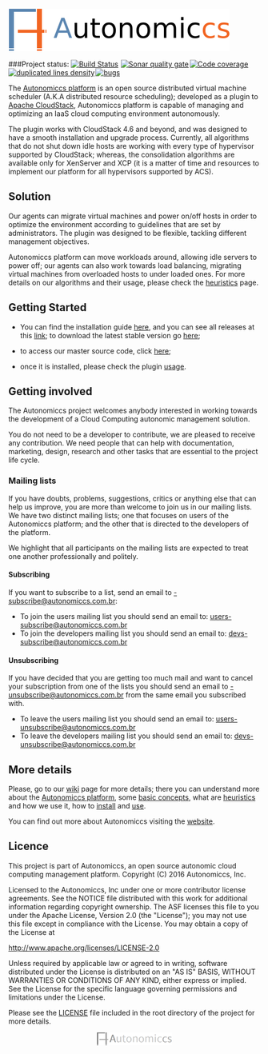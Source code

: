 [![Autonomiccs Platform](tools/project-logo/autonomiccs.png)](http://autonomiccs.com.br)

###Project status: [![Build Status](http://jenkinsbadge.autonomiccs.com.br/buildStatus/icon?job=Autonomiccs-platform)](http://jenkins.autonomiccs.com.br/job/Autonomiccs-platform/) <a style="padding-right: 2px; padding-left: 1px;" href="https://sonar.autonomiccs.com.br/"><img alt="Sonar quality gate" src="http://sonarbadges.autonomiccs.com.br/api/badges/gate?key=autonomic-platform"/></a><a href="https://sonar.autonomiccs.com.br/" style="padding-right: 2px;" ><img alt="Code coverage" src="http://sonarbadges.autonomiccs.com.br/api/badges/measure?key=autonomic-platform&metric=overall_coverage"/></a><a href="https://sonar.autonomiccs.com.br/" style="padding-right: 2px;" ><img alt="duplicated lines density" src="http://sonarbadges.autonomiccs.com.br/api/badges/measure?key=autonomic-platform&metric=duplicated_lines_density"/></a><a href="https://sonar.autonomiccs.com.br/" style="padding-right: 2px;" ><img alt="bugs" src="http://sonarbadges.autonomiccs.com.br/api/badges/measure?key=autonomic-platform&metric=bugs"/></a> 
 
The <a href="http://autonomiccs.com.br">Autonomiccs platform</a> is an open source distributed virtual machine scheduler (A.K.A distributed resource scheduling); developed as a plugin to <a href="https://github.com/apache/cloudstack">Apache CloudStack</a>, Autonomiccs platform is capable of managing and optimizing an IaaS cloud computing environment autonomously.

The plugin works with CloudStack 4.6 and beyond, and was designed to have a smooth installation and upgrade process. Currently, all algorithms that do not shut down idle hosts are working with every type of hypervisor supported by CloudStack; whereas, the consolidation algorithms are available only for XenServer and XCP (it is a matter of time and resources to implement our platform for all hypervisors supported by ACS).


## Solution

Our agents can migrate virtual machines and power on/off hosts in order to optimize the environment according to guidelines that are set by administrators. The plugin was designed to be flexible, tackling different management objectives.

Autonomiccs platform can move workloads around, allowing idle servers to power off; our agents can also work towards load balancing, migrating virtual machines from overloaded hosts to under loaded ones. For more details on our algorithms and their usage, please check the <a href="https://github.com/Autonomiccs/autonomiccs-platform/wiki/Heuristics">heuristics</a> page.

## Getting Started

- You can find the installation guide <a href="https://github.com/Autonomiccs/autonomiccs-platform/wiki/Installation">here</a>, and you can see all releases at this <a href="https://builds.autonomiccs.com.br/stables/">link</a>; to download the latest stable version go <a href="https://builds.autonomiccs.com.br/autonomiccsPlatformInstallationPackage-master.zip">here</a>;

- to access our master source code, click <a href="https://github.com/Autonomiccs/autonomiccs-platform">here</a>;

- once it is installed, please check the plugin <a href="https://github.com/Autonomiccs/autonomiccs-platform/wiki/Usage">usage</a>.

## Getting involved
The Autonomiccs project welcomes anybody interested in working towards the development of a Cloud Computing autonomic management solution.

You do not need to be a developer to contribute, we are pleased to receive any contribution. We need people that can help with documentation, marketing, design, research and other tasks that are essential to the project life cycle.

### Mailing lists
If you have doubts, problems, suggestions, critics or anything else that can help us improve, you are more than welcome to join us in our mailing lists. We have two distinct mailing lists; one that focuses on users of the Autonomiccs platform; and the other that is directed to the developers of the platform.

We highlight that all participants on the mailing lists are expected to treat one another professionally and politely.
#### Subscribing
If you want to subscribe to a list, send an email to <listname>-subscribe@autonomiccs.com.br:
* To join the users mailing list you should send an email to: users-subscribe@autonomiccs.com.br
* To join the developers mailing list you should send an email to: devs-subscribe@autonomiccs.com.br

#### Unsubscribing
If you have decided that you are getting too much mail and want to cancel your subscription from one of the lists you should send an email to <listname>-unsubscribe@autonomiccs.com.br from the same email you subscribed with.
* To leave the users mailing list you should send an email to: users-unsubscribe@autonomiccs.com.br
* To leave the developers mailing list you should send an email to: devs-unsubscribe@autonomiccs.com.br

## More details
Please, go to our <a href="https://github.com/Autonomiccs/autonomiccs-platform/wiki">wiki</a> page for more details; there you can understand more about the <a href="https://github.com/Autonomiccs/autonomiccs-platform/wiki/Autonomiccs-platform">Autonomiccs platform</a>, some <a href="https://github.com/Autonomiccs/autonomiccs-platform/wiki/Basic-concepts">basic concepts</a>, what are <a href="https://github.com/Autonomiccs/autonomiccs-platform/wiki/Heuristics">heuristics</a> and how we use it, how to <a href="https://github.com/Autonomiccs/autonomiccs-platform/wiki/Installation">install</a> and <a href="https://github.com/Autonomiccs/autonomiccs-platform/wiki/Usage">use</a>.

You can find out more about Autonomiccs visiting the [website](http://autonomiccs.com.br).

## Licence

This project is part of Autonomiccs, an open source autonomic cloud computing management platform. Copyright (C) 2016 Autonomiccs, Inc.

Licensed to the Autonomiccs, Inc under one or more contributor license agreements.  See the NOTICE file distributed with this work for additional information regarding copyright ownership.  The ASF licenses this file to you under the Apache License, Version 2.0 (the "License"); you may not use this file except in compliance with the License.  You may obtain a copy of the License at

   http://www.apache.org/licenses/LICENSE-2.0

Unless required by applicable law or agreed to in writing, software distributed under the License is distributed on an "AS IS" BASIS, WITHOUT WARRANTIES OR CONDITIONS OF ANY KIND, either express or implied.  See the License for the specific language governing permissions and limitations under the License.

Please see the <a href="https://github.com/Autonomiccs/autonomiccs-platform/blob/master/LICENSE">LICENSE</a> file included in the root directory of the project for more details.

<p align="center">
	<img src="https://github.com/Autonomiccs/autonomiccs-platform/blob/master/tools/project-logo/autonomiccsWhite.png" width="150">
</p>
